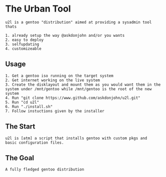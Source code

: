 # The Urban Tool

	u2l is a gentoo "distribution" aimed at providing a sysadmin tool thats

	1. already setup the way @askdonjohn and/or you wants
	2. easy to deploy
	3. selfupdating
	4. customizeable

## Usage

	1. Get a gentoo iso running on the target system
	2. Get internet working on the live system
	3. Create the disklayout and mount them as you would want them in the system under /mnt/gentoo while /mnt/gentoo is the root of the new system
	4. Run "git clone https://www.github.com/askdonjohn/u2l.git"
	5. Run "cd u2l"
	6. Run "./install.sh"
	7. Follow instuctions given by the installer

## The Start

	u2l is [atm] a script that installs gentoo with custom pkgs and 
	basic configuration files.

## The Goal

	A fully fledged gentoo distribution

